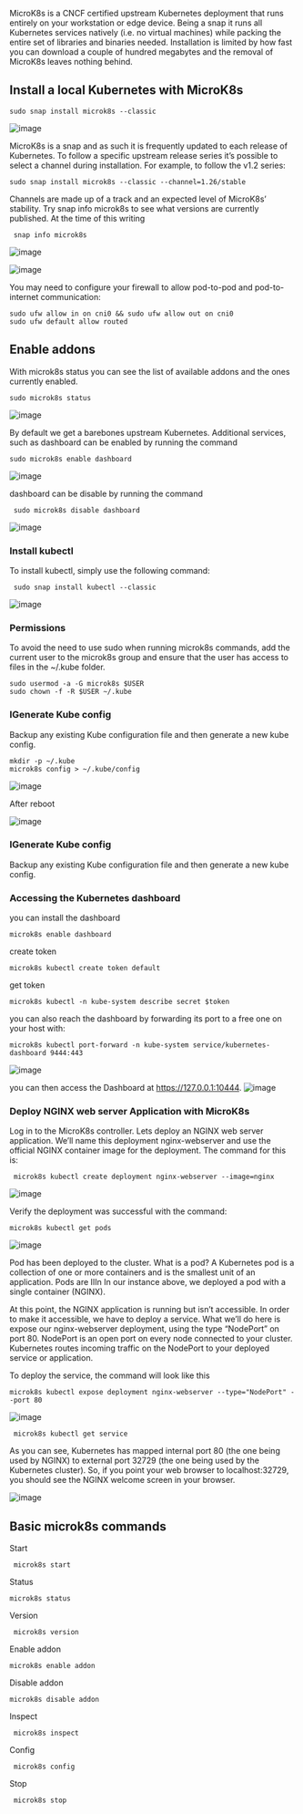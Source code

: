 MicroK8s is a CNCF certified upstream Kubernetes deployment that runs entirely on your workstation or edge device. Being a snap it runs all Kubernetes services natively (i.e. no virtual machines) while packing the entire set of libraries and binaries needed. Installation is limited by how fast you can download a couple of hundred megabytes and the removal of MicroK8s leaves nothing behind.

## Install a local Kubernetes with MicroK8s

```
sudo snap install microk8s --classic
```

![image](https://github.com/sezayirdagtekin/microk8s/assets/6317282/b83ee7f2-f04e-400d-adc9-c5ded0d2cc14)

MicroK8s is a snap and as such it is frequently updated to each release of Kubernetes. To follow a specific upstream release series it’s possible to select a channel during installation. For example, to follow the v1.2 series:


```
sudo snap install microk8s --classic --channel=1.26/stable
```

Channels are made up of a track and an expected level of MicroK8s’ stability. Try snap info microk8s to see what versions are currently published. At the time of this writing

```
 snap info microk8s
```

![image](https://github.com/sezayirdagtekin/microk8s/assets/6317282/8ba37add-5d0f-4433-b8ef-a67967252e81)


![image](https://github.com/sezayirdagtekin/microk8s/assets/6317282/63cf27c5-936b-4c88-9fd4-d375362478bb)

You may need to configure your firewall to allow pod-to-pod and pod-to-internet communication:

```
sudo ufw allow in on cni0 && sudo ufw allow out on cni0
sudo ufw default allow routed
```

## Enable addons
With microk8s status you can see the list of available addons and the ones currently enabled.

```
sudo microk8s status
```
![image](https://github.com/sezayirdagtekin/microk8s/assets/6317282/88c5a404-bbc8-47aa-8a92-04fae1e86831)

By default we get a barebones upstream Kubernetes. Additional services, such as
dashboard  can be enabled by running the command

```
sudo microk8s enable dashboard
```
![image](https://github.com/sezayirdagtekin/microk8s/assets/6317282/bfd0b90c-ff17-43c7-90d1-70938d0afaeb)


dashboard  can be disable by running the command

```
 sudo microk8s disable dashboard
```
![image](https://github.com/sezayirdagtekin/microk8s/assets/6317282/1c1fd9fb-bc01-424c-9caf-38af5f1318fc)

### Install kubectl

To install kubectl, simply use the following command:
```
 sudo snap install kubectl --classic
```
![image](https://github.com/sezayirdagtekin/microk8s/assets/6317282/3d18efb9-9882-4660-bfd8-45d7cb3925d1)


### Permissions
To avoid the need to use sudo when running microk8s commands, add the current user to the microk8s group and ensure that the user has access to files in the ~/.kube folder.

```
sudo usermod -a -G microk8s $USER
sudo chown -f -R $USER ~/.kube
```


### IGenerate Kube config
Backup any existing Kube configuration file and then generate a new kube config.

```
mkdir -p ~/.kube
microk8s config > ~/.kube/config
```

![image](https://github.com/sezayirdagtekin/microk8s/assets/6317282/7b02003d-06e2-4479-b359-69ff87ceaad9)

After reboot

![image](https://github.com/sezayirdagtekin/microk8s/assets/6317282/928ae9c0-3ab2-4719-8fa6-7c416179254a)


### IGenerate Kube config
Backup any existing Kube configuration file and then generate a new kube config.


###  Accessing the Kubernetes dashboard

you can install the dashboard
```
microk8s enable dashboard
```
create token

```
microk8s kubectl create token default
```

get token 
```
microk8s kubectl -n kube-system describe secret $token
```

you can also reach the dashboard by forwarding its port to a free one on your host with:
```
microk8s kubectl port-forward -n kube-system service/kubernetes-dashboard 9444:443
```
![image](https://github.com/sezayirdagtekin/microk8s/assets/6317282/fde68ef9-6594-49ac-910d-76b44f0d3bf5)

you can then access the Dashboard at https://127.0.0.1:10444.
![image](https://github.com/sezayirdagtekin/microk8s/assets/6317282/5b764f4a-0e00-472f-88e8-d3f07da0b936)

 ### Deploy NGINX web server Application with MicroK8s
Log in to the MicroK8s controller. Lets deploy an NGINX web server application. We’ll name this deployment nginx-webserver and use the official NGINX container image for the deployment. The command for this is:

```
 microk8s kubectl create deployment nginx-webserver --image=nginx
```
![image](https://github.com/sezayirdagtekin/microk8s/assets/6317282/8595940a-3464-4ce7-8431-c020cefcddca)


Verify the deployment was successful with the command:

```
microk8s kubectl get pods
```

![image](https://github.com/sezayirdagtekin/microk8s/assets/6317282/0e6aebd1-254c-463a-87db-bc047505a5c8)

Pod has been deployed to the cluster. What is a pod? A Kubernetes pod is a collection of one or more containers and is the smallest unit of an application. Pods are IIIn In our instance above, we deployed a pod with a single container (NGINX).

At this point, the NGINX application is running but isn’t accessible. In order to make it accessible, we  have to deploy a service. What we’ll do here is expose our nginx-webserver deployment, using the type “NodePort” on port 80. NodePort is an open port on every node connected to your cluster. Kubernetes routes incoming traffic on the NodePort to your deployed service or application.

To deploy the service, the command will look like this

```
microk8s kubectl expose deployment nginx-webserver --type="NodePort" --port 80
```
![image](https://github.com/sezayirdagtekin/microk8s/assets/6317282/a2a2e589-d619-4a96-9e9f-9df7c3746350)


```
 microk8s kubectl get service
```

As you can see, Kubernetes has mapped internal port 80 (the one being used by NGINX) to external port 32729 (the one being used by the Kubernetes cluster). So, if you point your web browser to localhost:32729, you should see the NGINX welcome screen in your browser.

![image](https://github.com/sezayirdagtekin/microk8s/assets/6317282/1e3753cd-9745-47f6-9064-de764b59bcb6)


## Basic microk8s commands

Start
```
 microk8s start
```

 Status
```
microk8s status
```

Version
```
 microk8s version
```

 Enable addon
```
microk8s enable addon
```

Disable addon
```
microk8s disable addon
```

Inspect
```
 microk8s inspect
```

Config
```
 microk8s config
```

Stop
```
 microk8s stop
```

